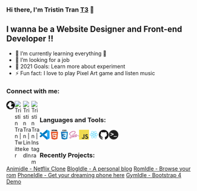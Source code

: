 ### Hi there, I'm Tristin Tran [T3][website] 👋

## I wanna be a Website Designer and Front-end Developer !!

- 🌱 I’m currently learning everything 🤣
- 👯 I’m looking for a job
- 🥅 2021 Goals: Learn more about experiment
- ⚡ Fun fact: I love to play Pixel Art game and listen music

### Connect with me:

[<img align="left" alt="ts4blader.github.io/my-new-portfolio/" width="22px" src="https://raw.githubusercontent.com/iconic/open-iconic/master/svg/globe.svg" />][website]
[<img align="left" alt="Tristin Tran | Twitter" width="22px" src="https://cdn.jsdelivr.net/npm/simple-icons@v3/icons/twitter.svg" />][twitter]
[<img align="left" alt="Tristin Tran | LinkedIn" width="22px" src="https://cdn.jsdelivr.net/npm/simple-icons@v3/icons/linkedin.svg" />][linkedin]
[<img align="left" alt="Tristin Tran | Instagram" width="22px" src="https://cdn.jsdelivr.net/npm/simple-icons@v3/icons/instagram.svg" />][instagram]

<br />

### Languages and Tools:

<img align="left" alt="Visual Studio Code" width="26px" src="https://raw.githubusercontent.com/github/explore/80688e429a7d4ef2fca1e82350fe8e3517d3494d/topics/visual-studio-code/visual-studio-code.png" />
<img align="left" alt="HTML5" width="26px" src="https://raw.githubusercontent.com/github/explore/80688e429a7d4ef2fca1e82350fe8e3517d3494d/topics/html/html.png" />
<img align="left" alt="CSS3" width="26px" src="https://raw.githubusercontent.com/github/explore/80688e429a7d4ef2fca1e82350fe8e3517d3494d/topics/css/css.png" />
<img align="left" alt="Sass" width="26px" src="https://raw.githubusercontent.com/github/explore/80688e429a7d4ef2fca1e82350fe8e3517d3494d/topics/sass/sass.png" />
<img align="left" alt="JavaScript" width="26px" src="https://raw.githubusercontent.com/github/explore/80688e429a7d4ef2fca1e82350fe8e3517d3494d/topics/javascript/javascript.png" />
<img align="left" alt="React" width="26px" src="https://raw.githubusercontent.com/github/explore/80688e429a7d4ef2fca1e82350fe8e3517d3494d/topics/react/react.png" />
<img align="left" alt="GitHub" width="26px" src="https://raw.githubusercontent.com/github/explore/78df643247d429f6cc873026c0622819ad797942/topics/github/github.png" />
<img align="left" alt="Terminal" width="26px" src="https://raw.githubusercontent.com/github/explore/80688e429a7d4ef2fca1e82350fe8e3517d3494d/topics/terminal/terminal.png" />

<br />
<br />

### Recently Projects:

<!-- BLOG-POST-LIST:START -->
<!-- BLOG-POST-LIST:END -->

[Animidle - Netflix Clone][animidle]
[BlogIdle - A personal blog][bidle]
[RomIdle - Browse your rom][romidle]
[PhoneIdle - Get your dreaming phone here][phoneidle]
[GymIdle - Bootstrap 4 Demo][gymidle]

[website]: https://ts4blader.github.io/my-new-portfolio/
[animidle]: https://animidle.vercel.app
[bidle]: https://bidle.vercel.app
[romidle]: https://ts4blader.github.io/rom-idle/
[phoneidle]: https://ts4blader.github.io/phone-idle/
[gymidle]: https://ts4blader.github.io/gym-idle/
[twitter]: https://twitter.com/ts4blader
[instagram]: https://instagram.com/ts4blader
[linkedin]: https://www.linkedin.com/in/minh-qu%E1%BB%91c-tr%E1%BA%A7n-41660a211/
